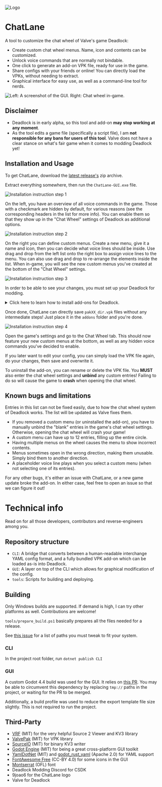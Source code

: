 ![Logo](GUI/logo.png)

# ChatLane

A tool to customize the chat wheel of Valve's game Deadlock:

- Create custom chat wheel menus. Name, icon and contents can be customized.
- Unlock voice commands that are normally not bindable.
- One click to generate an add-on VPK file, ready for use in the game.
- Share configs with your friends or online! You can directly load the VPKs, without needing to extract.
- Graphical interface for easy use, as well as a command-line tool for nerds.

![Left: A screenshot of the GUI. Right: Chat wheel in-game.](docs/preview.png)

## Disclaimer

- Deadlock is in early alpha, so this tool and add-on **may stop working at any moment**.
- As the tool edits a game file (specifically a script file), I am **not responsible for any bans for users of this tool**. Valve does not have a clear stance on what's fair game when it comes to modding Deadlock yet!

## Installation and Usage

To get ChatLane, download the [latest release's](https://github.com/redmser/chatlane/releases) zip archive.

Extract everything somewhere, then run the `ChatLane-GUI.exe` file.

![Installation instruction step 1](docs/installation-1.png)

On the left, you have an overview of all voice commands in the game.
Those with a checkmark are hidden by default, for various reasons (see the corresponding headers in the list for more info).
You can enable them so that they show up in the "Chat Wheel" settings of Deadlock as additional options.

![Installation instruction step 2](docs/installation-2.png)

On the right you can define custom menus.
Create a new menu, give it a name and icon, then you can decide what voice lines should be inside.
Use drag and drop from the left list onto the right box to assign voice lines to the menu. You can also use drag and drop to re-arrange the elements inside the list.
When in-game, you will see the new custom menus you've created at the bottom of the "Chat Wheel" settings.

![Installation instruction step 3](docs/installation-3.png)

In order to be able to see your changes, you must set up your Deadlock for modding.

<details>
<summary>Click here to learn how to install add-ons for Deadlock.</summary>

- Open the game folder (right-click on the game in Steam -> Manage -> Browse local files).
- Go to `game/citadel` and open `gameinfo.gi` in a text editor.
- Near the top of the file should be a block called `SearchPaths`. Replace it so that it looks like this:

```
SearchPaths
{
  Game                citadel/addons
  Mod                 citadel
  Write               citadel
  Game                citadel
  Write               core
  Mod                 core
  Game                core
}
```

Note that you will have to do this step every time a major patch for the game comes out.

- Still in the `game/citadel` folder, create a new folder called `addons` (if it does not exist yet).

You can now install add-ons for Deadlock by placing `pakXX_dir.vpk` files into the `addons` folder.
The `XX` numbers usually don't matter, as long as you start with `02` and keep counting up for each new add-on you install.

</details>

Once done, ChatLane can directly save `pakXX_dir.vpk` files without any intermediate steps! Just place it in the `addons` folder and you're done.

![Installation instruction step 4](docs/installation-4.png)

Open the game's settings and go to the Chat Wheel tab. This should now feature your new custom menus at the bottom, as well as any hidden voice commands you've decided to enable.

If you later want to edit your config, you can simply load the VPK file again, do your changes, then save and overwrite it.

To uninstall the add-on, you can rename or delete the VPK file. You **MUST** also enter the chat wheel settings and **unbind** any custom entries! Failing to do so will cause the game to **crash** when opening the chat wheel.

## Known bugs and limitations

Entries in this list can not be fixed easily, due to how the chat wheel system of Deadlock works. The list will be updated as Valve fixes them.

- If you removed a custom menu (or uninstalled the add-on), you have to manually unbind the "blank" entries in the game's chat wheel settings. Otherwise, opening the chat wheel will crash your game!
- A custom menu can have up to 12 entries, filling up the entire circle.
- Having multiple menus on the wheel causes the menu to show incorrect contents.
- Menus sometimes open in the wrong direction, making them unusable. Simply bind them to another direction.
- A placeholder voice line plays when you select a custom menu (when not selecting one of its entries).

For any other bugs, it's either an issue with ChatLane, or a new game update broke the add-on. In either case, feel free to open an issue so that we can figure it out!

# Technical info

Read on for all those developers, contributors and reverse-engineers among you.

## Repository structure

- `CLI`: A bridge that converts between a human-readable interchange YAML config format, and a fully bundled VPK add-on which can be loaded as-is into Deadlock.
- `GUI`: A layer on top of the CLI which allows for graphical modification of the config.
- `tools`: Scripts for building and deploying.

## Building

Only Windows builds are supported. If demand is high, I can try other platforms as well. Contributions are welcome!

`tools/prepare_build.ps1` basically prepares all the files needed for a release.

See [this issue](https://github.com/RedMser/chatlane/issues/11) for a list of paths you must tweak to fit your system.

### CLI

In the project root folder, run `dotnet publish CLI`

### GUI

A custom Godot 4.4 build was used for the GUI. It relies on [this PR](https://github.com/godotengine/godot/pull/77907).
You may be able to circumvent this dependency by replacing `tmp://` paths in the project, or waiting for the PR to be merged.

Additionally, a build profile was used to reduce the export template file size slightly. This is not required to run the project.

## Third-Party

- [VRF](https://github.com/ValveResourceFormat/ValveResourceFormat) (MIT) for the very helpful Source 2 Viewer and KV3 library
- [ValvePak](https://github.com/ValveResourceFormat/ValvePak) (MIT) for VPK library
- [SourceIO](https://github.com/REDxEYE/SourceIO) (MIT) for binary KV3 writer
- [Godot Engine](https://github.com/godotengine/godot) (MIT) for being a great cross-platform GUI toolkit
- [YamlDotNet](https://github.com/aaubry/YamlDotNet) (MIT) and [godot_rust_yaml](https://github.com/ynot01/godot_rust_yaml) (Apache 2.0) for YAML support
- [FontAwesome Free](https://fontawesome.com/) (CC-BY 4.0) for some icons in the GUI
- [Montserrat](https://fonts.google.com/specimen/Montserrat) (OFL) font
- Deadlock Modding Discord for CSDK
- 9joao6 for the ChatLane logo
- Valve for Deadlock
